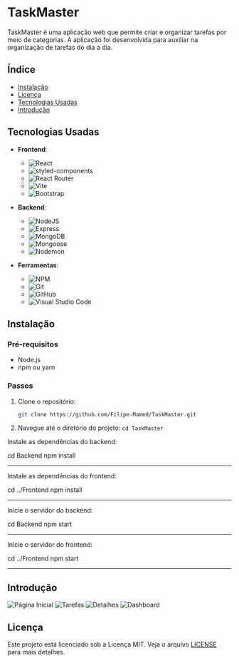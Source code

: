 # TaskMaster

TaskMaster é uma aplicação web que permite criar e organizar tarefas por meio de categorias. A aplicação foi desenvolvida para auxiliar na organização de tarefas do dia a dia.

## Índice

- [Instalação](#instalação)
- [Licença](#licença)
- [Tecnologias Usadas](#tecnologias-usadas)
- [Introdução](#introdução)

## Tecnologias Usadas

- **Frontend**:
  - ![React](https://img.shields.io/badge/react-%2320232a.svg?style=for-the-badge&logo=react&logoColor=%2361DAFB)
  - ![styled-components](https://img.shields.io/badge/styledcomponents-DB7093.svg?style=for-the-badge&logo=styled-components&logoColor=white)
  - ![React Router](https://img.shields.io/badge/React%20Router-CA4245.svg?style=for-the-badge&logo=React-Router&logoColor=white)
  - ![Vite](https://img.shields.io/badge/vite-%23646CFF.svg?style=for-the-badge&logo=vite&logoColor=white)
  - ![Bootstrap](https://img.shields.io/badge/bootstrap-%238511FA.svg?style=for-the-badge&logo=bootstrap&logoColor=white)

- **Backend**:
  - ![NodeJS](https://img.shields.io/badge/node.js-6DA55F?style=for-the-badge&logo=node.js&logoColor=white)
  - ![Express](https://img.shields.io/badge/Express-000000.svg?style=for-the-badge&logo=Express&logoColor=white)
  - ![MongoDB](https://img.shields.io/badge/MongoDB-%234ea94b.svg?style=for-the-badge&logo=mongodb&logoColor=white)
  - ![Mongoose](https://img.shields.io/badge/Mongoose-880000.svg?style=for-the-badge&logo=Mongoose&logoColor=white)
  - ![Nodemon](https://img.shields.io/badge/NODEMON-%23323330.svg?style=for-the-badge&logo=nodemon&logoColor=%BBDEAD)

- **Ferramentas**:
  - ![NPM](https://img.shields.io/badge/NPM-%23CB3837.svg?style=for-the-badge&logo=npm&logoColor=white)
  - ![Git](https://img.shields.io/badge/git-%23F05033.svg?style=for-the-badge&logo=git&logoColor=white)
  - ![GitHub](https://img.shields.io/badge/github-%23121011.svg?style=for-the-badge&logo=github&logoColor=white)
  - ![Visual Studio Code](https://img.shields.io/badge/Visual%20Studio%20Code-0078d7.svg?style=for-the-badge&logo=visual-studio-code&logoColor=white)

## Instalação

### Pré-requisitos

- Node.js
- npm ou yarn

### Passos

1. Clone o repositório:
   ```bash
   git clone https://github.com/Filipe-Mamed/TaskMaster.git
2. Navegue até o diretório do projeto: 
``
cd TaskMaster
``

Instale as dependências do backend:

cd Backend
npm install
<hr/>

Instale as dependências do frontend:

cd ../Frontend
npm install
<hr/>

Inicie o servidor do backend:

cd Backend
npm start
<hr/>

Inicie o servidor do frontend:

cd ../Frontend
npm start
<hr/>

## Introdução

<img src="https://github.com/Filipe-Mamed/TaskMaster/blob/main/Assents/Inicial.png?raw=true" alt="Página Inicial"/>
<img src="https://github.com/Filipe-Mamed/TaskMaster/blob/main/Assents/Tarefas.png?raw=true" alt="Tarefas"/>
<img src="https://github.com/Filipe-Mamed/TaskMaster/blob/main/Assents/Detalhes.png?raw=true" alt="Detalhes"/>
<img src="https://github.com/Filipe-Mamed/TaskMaster/blob/main/Assents/Dashboard.png?raw=true" alt="Dashboard"/>

## Licença

Este projeto está licenciado sob a Licença MIT. Veja o arquivo [LICENSE](LICENSE) para mais detalhes.



